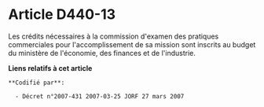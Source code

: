 # Article D440-13

Les crédits nécessaires à la commission d'examen des pratiques commerciales pour l'accomplissement de sa mission sont
inscrits au budget du ministère de l'économie, des finances et de l'industrie.

**Liens relatifs à cet article**

	**Codifié par**:

	  - Décret n°2007-431 2007-03-25 JORF 27 mars 2007
